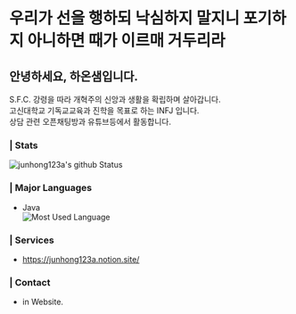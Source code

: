 # 우리가 선을 행하되 낙심하지 말지니 포기하지 아니하면 때가 이르매 거두리라
## 안녕하세요, 하온샘입니다.
S.F.C. 강령을 따라 개혁주의 신앙과 생활을 확립하며 살아갑니다.<br>
고신대학교 기독교교육과 진학을 목표로 하는 INFJ 입니다.<br>
상담 관련 오픈채팅방과 유튜브등에서 활동합니다.

### | Stats
![junhong123a's github Status](https://github-readme-stats.vercel.app/api?username=graceflow&count_private=true&show_icons=true&theme=tokyonight)

### | Major Languages
* Java<br>
![Most Used Language](https://github-readme-stats.vercel.app/api/top-langs/?username=graceflow&theme=tokyonight&layout=compact)<br/>

### | Services
* https://junhong123a.notion.site/

### | Contact
* in Website.
